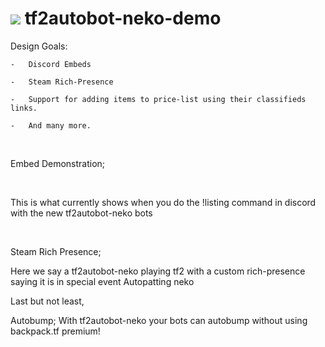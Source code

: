 ![](https://raw.githubusercontent.com/joe20050108/tf2autobot-neko-goals/main/logo25.png) tf2autobot-neko-demo
====================

Design Goals:

    -   Discord Embeds

    -   Steam Rich-Presence

    -   Support for adding items to price-list using their classifieds links.

    -   And many more.

 

Embed Demonstration;

[](https://raw.githubusercontent.com/joe20050108/tf2autobot-neko-goals/main/demo0.png)

 

This is what currently shows when you do the !listing command in discord with
the new tf2autobot-neko bots

 

Steam Rich Presence;

[](https://raw.githubusercontent.com/joe20050108/tf2autobot-neko-goals/main/demo2.png)

Here we say a tf2autobot-neko playing tf2 with a custom rich-presence saying it
is in special event Autopatting neko



Last but not least,

Autobump;
[](https://raw.githubusercontent.com/joe20050108/tf2autobot-neko-goals/main/demo4.png)
With tf2autobot-neko your bots can autobump without using backpack.tf premium!
